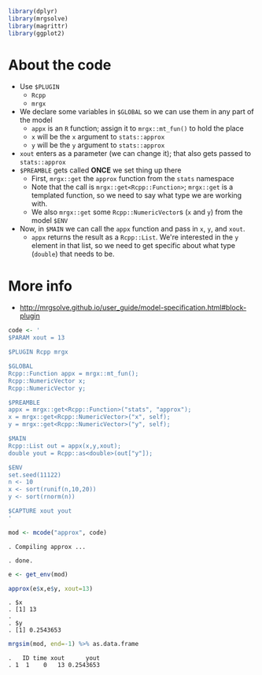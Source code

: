 ``` r
library(dplyr)
library(mrgsolve)
library(magrittr)
library(ggplot2)
```

About the code
==============

-   Use `$PLUGIN`
    -   `Rcpp`
    -   `mrgx`
-   We declare some variables in `$GLOBAL` so we can use them in any part of the model
    -   `appx` is an `R` function; assign it to `mrgx::mt_fun()` to hold the place
    -   `x` will be the `x` argument to `stats::approx`
    -   `y` will be the `y` argument to `stats::approx`
-   `xout` enters as a parameter (we can change it); that also gets passed to `stats::approx`
-   `$PREAMBLE` gets called **ONCE** we set thing up there
    -   First, `mrgx::get` the `approx` function from the `stats` namespace
    -   Note that the call is `mrgx::get<Rcpp::Function>`; `mrgx::get` is a templated function, so we need to say what type we are working with.
    -   We also `mrgx::get` some `Rcpp::NumericVector`s (`x` and `y`) from the model `$ENV`
-   Now, in `$MAIN` we can call the `appx` function and pass in `x`, `y`, and `xout`.
    -   `appx` returns the result as a `Rcpp::List`. We're interested in the `y` element in that list, so we need to get specific about what type (`double`) that needs to be.

More info
=========

-   <http://mrgsolve.github.io/user_guide/model-specification.html#block-plugin>

``` r
code <- '
$PARAM xout = 13

$PLUGIN Rcpp mrgx

$GLOBAL 
Rcpp::Function appx = mrgx::mt_fun(); 
Rcpp::NumericVector x;
Rcpp::NumericVector y;

$PREAMBLE
appx = mrgx::get<Rcpp::Function>("stats", "approx");
x = mrgx::get<Rcpp::NumericVector>("x", self);
y = mrgx::get<Rcpp::NumericVector>("y", self);

$MAIN
Rcpp::List out = appx(x,y,xout);
double yout = Rcpp::as<double>(out["y"]);

$ENV
set.seed(11122)
n <- 10
x <- sort(runif(n,10,20))
y <- sort(rnorm(n))

$CAPTURE xout yout
'
```

``` r
mod <- mcode("approx", code)
```

    . Compiling approx ...

    . done.

``` r
e <- get_env(mod)
```

``` r
approx(e$x,e$y, xout=13)
```

    . $x
    . [1] 13
    . 
    . $y
    . [1] 0.2543653

``` r
mrgsim(mod, end=-1) %>% as.data.frame
```

    .   ID time xout      yout
    . 1  1    0   13 0.2543653
